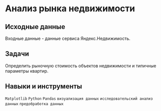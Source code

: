 # Анализ рынка недвижимости 

## Исходные данные  

Входные данные - данные сервиса Яндекс.Недвижимость.  

## Задачи 

Определить рыночную стоимость объектов недвижимости и типичные параметры квартир.

## Навыки и инструменты 

`Matplotlib` `Python` `Pandas` `визуализация данных`  `исследовательский анализ данных`  `предобработка данных`
